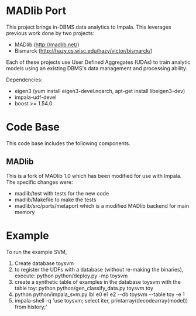 MADlib Port
===========

This project brings in-DBMS data analytics to Impala. This leverages previous
work done by two projects:

  - MADlib (http://madlib.net/)
  - Bismarck (http://hazy.cs.wisc.edu/hazy/victor/bismarck/)

Each of these projects use User Defined Aggregates (UDAs) to train analytic
models using an existing DBMS's data management and processing ability. 


Dependencies:
  - eigen3 (yum install eigen3-devel.noarch, apt-get install libeigen3-dev)
  - impala-udf-devel
  - boost >= 1.54.0

Code Base
===========
This code base includes the following components.

MADlib
-----------
This is a fork of MADlib 1.0 which has been modified for use with Impala.
The specific changes were:
  - madlib/test with tests for the new code
  - madlib/Makefile to make the tests
  - madlib/src/ports/metaport which is a modified MADlib backend for main memory


Example
============

To run the example SVM, 

1. Create database toysvm
2. to register the UDFs with a database (without re-making the binaries), execute: python python/deploy.py -mp toysvm
3. create a synthetic table of examples in the database toysvm with the table toy: python python/gen_classify_data.py toysvm toy
4. python python/impala_svm.py lbl e0 e1 e2 --db toysvm --table toy -e 1
5. impala-shell -q 'use toysvm; select iter, printarray(decodearray(model)) from history;'

